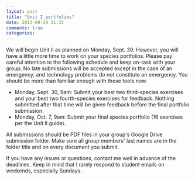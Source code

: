```yaml
---
layout: post
title: "Unit I portfolios"
date: 2013-09-20 11:32
comments: true
categories: 
---
```


We will begin Unit II as planned on Monday, Sept. 30. However, you will have a little more time to work on your species portfolios. Please pay careful attention to the following schedule and keep on-task with your group. No late submissions will be accepted except in the case of an emergency, and technology problems do not constitute an emergency. You should be more than familiar enough with these tools now.

- Monday, Sept. 30, 9am: Submit your best two third-species exercises and your best two fourth-species exercises for feedback. Nothing submitted after that time will be given feedback before the final portfolio submission.  
- Monday, Oct. 7, 9am: Submit your final species portfolio (16 exercises per the Unit II guide).

All submissions should be PDF files in your group's Google Drive submission folder. Make sure all group members' last names are in the folder title and on every document you submit.

If you have any issues or questions, contact me well in advance of the deadlines. Keep in mind that I rarely respond to student emails on weekends, especially Sundays.